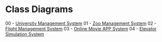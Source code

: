 # Class Diagrams
00 - [University Management System](https://github.com/malidegirmenci/ObjectOrientedProgramming/tree/ba75228234a0dbcb598527955717ab65486d3cde/Practices/Hw00_UniversityManagementSystem)
01 - [Zoo Management System](https://github.com/malidegirmenci/ObjectOrientedProgramming/tree/ba75228234a0dbcb598527955717ab65486d3cde/Practices/Hw01_ZooManagementSystem)
02 - [Flight Management System](https://github.com/malidegirmenci/ObjectOrientedProgramming/tree/ba75228234a0dbcb598527955717ab65486d3cde/Practices/Hw02_FlightManagementSystem)
03 - [Online Movie APP System](https://github.com/malidegirmenci/ObjectOrientedProgramming/tree/ba75228234a0dbcb598527955717ab65486d3cde/Practices/Hw03_OnlineMovieAPP)
04 - [Elevator Simulation System](https://github.com/malidegirmenci/ObjectOrientedProgramming/tree/ba75228234a0dbcb598527955717ab65486d3cde/Practices/Hw04_ElevatorSimulation)
